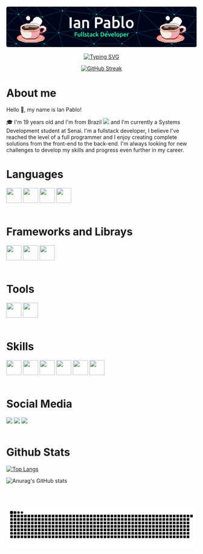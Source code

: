 ![Header](./github-header-image.gif)
<br>
<div align="center">

[![Typing SVG](https://readme-typing-svg.herokuapp.com?font=Fira+Code&weight=600&size=24&duration=2000&pause=1000&color=00ffb3&center=true&vCenter=true&width=435&lines=Welcome!;My+Name+is+Ian+Pablo;I'm+From+Brazil;I'm+FullStack+Developer)](https://git.io/typing-svg)
<br>

[![GitHub Streak](https://streak-stats.demolab.com?user=ianmsfvenom&theme=black-ice&hide_border=true)](https://git.io/streak-stats)

<div align="left">

# About me
Hello 👋, my name is Ian Pablo!

🎓 I'm 19 years old and I'm from Brazil <img src="https://upload.wikimedia.org/wikipedia/commons/0/05/Flag_of_Brazil.svg" width="20"> and I'm currently a Systems Development student at Senai. I'm a fullstack developer, I believe I've reached the level of a full programmer and I enjoy creating complete solutions from the front-end to the back-end. I'm always looking for new challenges to develop my skills and progress even further in my career.


<div>
    <h1>Languages</h1>
    <img src="https://cdn.jsdelivr.net/gh/devicons/devicon/icons/typescript/typescript-original.svg" width="40" height="40"/>
    <img src="https://cdn.jsdelivr.net/gh/devicons/devicon/icons/javascript/javascript-original.svg" width="40" height="40"/>
    <img src="https://cdn.jsdelivr.net/gh/devicons/devicon/icons/java/java-original.svg" width="40" height="40"/>
    <img src="https://cdn.jsdelivr.net/gh/devicons/devicon/icons/python/python-original.svg" width="40" height="40"/>
</div>

<br>

<div>
    <h1>Frameworks and Librays</h1>
    <img src="https://cdn.jsdelivr.net/gh/devicons/devicon/icons/nextjs/nextjs-original.svg" width="40" height="40"/>
    <img src="https://cdn.jsdelivr.net/gh/devicons/devicon/icons/express/express-original.svg" width="40" height="40"/>
    <img src="https://cdn.jsdelivr.net/gh/devicons/devicon/icons/react/react-original.svg" width="40" height="40"/>
    
</div>

<br>

<div>
    <h1>Tools</h1>
    <img src="https://cdn.jsdelivr.net/gh/devicons/devicon/icons/nodejs/nodejs-original.svg" width="40" height="40"/>
    <img src="https://upload.wikimedia.org/wikipedia/commons/d/d5/Tailwind_CSS_Logo.svg" width="40" height="40" />    
</div>

<br>

<div>
    <h1>Skills</h1>
    <img src="https://cdn.jsdelivr.net/gh/devicons/devicon/icons/html5/html5-original.svg" width="40" height="40"/>
    <img src="https://cdn.jsdelivr.net/gh/devicons/devicon/icons/css3/css3-original.svg" width="40" height="40"/>
    <img src="https://cdn.jsdelivr.net/gh/devicons/devicon/icons/sqlite/sqlite-original.svg" width="40" height="40"/>
    <img src="https://cdn.jsdelivr.net/gh/devicons/devicon/icons/mysql/mysql-original.svg" width="40" height="40"/>
    <img src="https://cdn.jsdelivr.net/gh/devicons/devicon/icons/mongodb/mongodb-original.svg" width="40" height="40"/>
    <img src="https://cdn.jsdelivr.net/gh/devicons/devicon/icons/figma/figma-original.svg" width="40" height="40"/>
</div>

<br>

<div>
<h1>Social Media</h1>
<a href="https://www.instagram.com/__yyan.ts/" target="_blank"><img src="https://img.shields.io/badge/-Instagram-%23E4405F?style=for-the-badge&logo=instagram&logoColor=white" target="_blank"></a>
<a href = "mailto:ianpablosilvasouza129@gmail.com"><img src="https://img.shields.io/badge/Gmail-D14836?style=for-the-badge&logo=gmail&logoColor=white" target="_blank"></a>
<a href="https://www.linkedin.com/in/ian-pablo-silva-souza/" target="_blank"><img src="https://img.shields.io/badge/-LinkedIn-%230077B5?style=for-the-badge&logo=linkedin&logoColor=white" target="_blank"></a>   
</div>

<br>

<h1>Github Stats</h1>

[![Top Langs](https://github-readme-stats.vercel.app/api/top-langs/?username=ianmsfvenom&layout=donut-vertical&theme=transparent)](https://github.com/anuraghazra/github-readme-stats)

![Anurag's GitHub stats](https://github-readme-stats.vercel.app/api?username=anuraghazra&show_icons=true&theme=transparent)


<br>
<br>

<div align="center">

![Snake animation](./github-contribution-grid-snake.svg)
